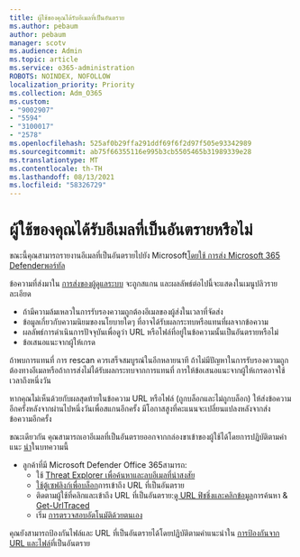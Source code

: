 ```yaml
---
title: ผู้ใช้ของคุณได้รับอีเมลที่เป็นอันตราย
ms.author: pebaum
author: pebaum
manager: scotv
ms.audience: Admin
ms.topic: article
ms.service: o365-administration
ROBOTS: NOINDEX, NOFOLLOW
localization_priority: Priority
ms.collection: Adm_O365
ms.custom:
- "9002907"
- "5594"
- "3100017"
- "2578"
ms.openlocfilehash: 525af0b29ffa291ddf69f6f2d97f505e93342989
ms.sourcegitcommit: ab75f66355116e995b3cb5505465b31989339e28
ms.translationtype: MT
ms.contentlocale: th-TH
ms.lasthandoff: 08/13/2021
ms.locfileid: "58326729"
---
```

# <a name="did-your-users-receive-malicious-email"></a>ผู้ใช้ของคุณได้รับอีเมลที่เป็นอันตรายหรือไม่

ขณะนี้คุณสามารถรายงานอีเมลที่เป็นอันตรายไปยัง Microsoft[โดยใช้ การส่ง Microsoft 365 Defenderพอร์ทัล](https://sip.security.microsoft.com/reportsubmission?viewid=admin)

ข้อความที่ส่งมาใน [การส่งของผู้ดูแลระบบ](https://security.microsoft.com/reportsubmission?viewid=admin) จะถูกสแกน และผลลัพธ์ต่อไปนี้จะแสดงในเมนูปลิวรายละเอียด

- ถ้ามีความล้มเหลวในการรับรองความถูกต้องอีเมลของผู้ส่งในเวลาที่จัดส่ง
- ข้อมูลเกี่ยวกับความนิยมของนโยบายใดๆ ที่อาจได้รับผลกระทบหรือแทนที่ผลจากข้อความ
- ผลลัพธ์การดําเนินการปัจจุบันเพื่อดูว่า URL หรือไฟล์ที่อยู่ในข้อความนั้นเป็นอันตรายหรือไม่
- ข้อเสนอแนะจากผู้ให้เกรด

ถ้าพบการแทนที่ การ rescan ควรเสร็จสมบูรณ์ในอีกหลายนาที ถ้าไม่มีปัญหาในการรับรองความถูกต้องทางอีเมลหรือถ้าการส่งไม่ได้รับผลกระทบจากการแทนที่ การให้ข้อเสนอแนะจากผู้ให้เกรดอาจใช้เวลาถึงหนึ่งวัน

หากคุณไม่เห็นด้วยกับผลสุดท้ายในข้อความ URL หรือไฟล์ (ถูกบล็อกและไม่ถูกบล็อก) ให้ส่งข้อความอีกครั้งหลังจากผ่านไปหนึ่งวันเพื่อสแกนอีกครั้ง มีโอกาสสูงที่คะแนนจะเปลี่ยนแปลงหลังจากส่งข้อความอีกครั้ง

ขณะเดียวกัน คุณสามารถเอาอีเมลที่เป็นอันตรายออกจากกล่องขาเข้าของผู้ใช้ได้โดยการปฏิบัติตามคําแนะ [นํา](https://docs.microsoft.com/microsoft-365/compliance/search-for-and-delete-messages-in-your-organization)ในบทความนี้

- ลูกค้าที่มี Microsoft Defender Office 365สามารถ:
  - ใช้ [Threat Explorer เพื่อค้นหาและลบอีเมลที่น่าสงสัย](https://docs.microsoft.com/microsoft-365/security/office-365-security/investigate-malicious-email-that-was-delivered)
  - [ใช้ตู้เซฟลิงก์เพื่อบล็อก](https://docs.microsoft.com/microsoft-365/security/office-365-security/safe-links)การเข้าถึง URL ที่เป็นอันตราย
  - ติดตามผู้ใช้ที่คลิกและเข้าถึง URL ที่เป็นอันตราย:[ดู URL ฟิชชิ่งและคลิกข้อมูล](https://docs.microsoft.com/microsoft-365/security/office-365-security/threat-explorer)การค้นหา  &  [Get-UrlTraced](https://docs.microsoft.com/powershell/module/exchange/get-urltrace)
  - เริ่ม [การตรวจสอบอัตโนมัติด้วยตนเอง](https://docs.microsoft.com/microsoft-365/security/office-365-security/automated-investigation-response-office)

คุณยังสามารถป้องกันไฟล์และ URL ที่เป็นอันตรายได้โดยปฏิบัติตามคําแนะนําใน [การป้องกันจาก URL และไฟล์](https://docs.microsoft.com/microsoft-365/security/office-365-security/protect-against-threats)ที่เป็นอันตราย

